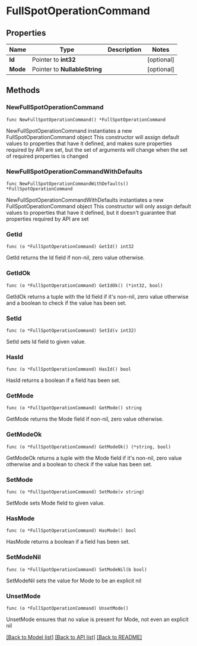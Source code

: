 # FullSpotOperationCommand

## Properties

Name | Type | Description | Notes
------------ | ------------- | ------------- | -------------
**Id** | Pointer to **int32** |  | [optional] 
**Mode** | Pointer to **NullableString** |  | [optional] 

## Methods

### NewFullSpotOperationCommand

`func NewFullSpotOperationCommand() *FullSpotOperationCommand`

NewFullSpotOperationCommand instantiates a new FullSpotOperationCommand object
This constructor will assign default values to properties that have it defined,
and makes sure properties required by API are set, but the set of arguments
will change when the set of required properties is changed

### NewFullSpotOperationCommandWithDefaults

`func NewFullSpotOperationCommandWithDefaults() *FullSpotOperationCommand`

NewFullSpotOperationCommandWithDefaults instantiates a new FullSpotOperationCommand object
This constructor will only assign default values to properties that have it defined,
but it doesn't guarantee that properties required by API are set

### GetId

`func (o *FullSpotOperationCommand) GetId() int32`

GetId returns the Id field if non-nil, zero value otherwise.

### GetIdOk

`func (o *FullSpotOperationCommand) GetIdOk() (*int32, bool)`

GetIdOk returns a tuple with the Id field if it's non-nil, zero value otherwise
and a boolean to check if the value has been set.

### SetId

`func (o *FullSpotOperationCommand) SetId(v int32)`

SetId sets Id field to given value.

### HasId

`func (o *FullSpotOperationCommand) HasId() bool`

HasId returns a boolean if a field has been set.

### GetMode

`func (o *FullSpotOperationCommand) GetMode() string`

GetMode returns the Mode field if non-nil, zero value otherwise.

### GetModeOk

`func (o *FullSpotOperationCommand) GetModeOk() (*string, bool)`

GetModeOk returns a tuple with the Mode field if it's non-nil, zero value otherwise
and a boolean to check if the value has been set.

### SetMode

`func (o *FullSpotOperationCommand) SetMode(v string)`

SetMode sets Mode field to given value.

### HasMode

`func (o *FullSpotOperationCommand) HasMode() bool`

HasMode returns a boolean if a field has been set.

### SetModeNil

`func (o *FullSpotOperationCommand) SetModeNil(b bool)`

 SetModeNil sets the value for Mode to be an explicit nil

### UnsetMode
`func (o *FullSpotOperationCommand) UnsetMode()`

UnsetMode ensures that no value is present for Mode, not even an explicit nil

[[Back to Model list]](../README.md#documentation-for-models) [[Back to API list]](../README.md#documentation-for-api-endpoints) [[Back to README]](../README.md)


